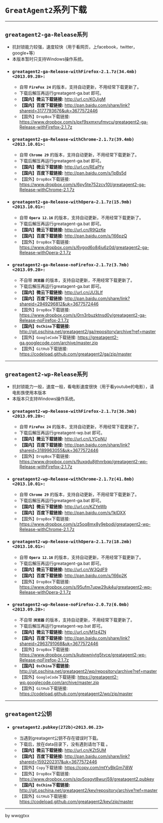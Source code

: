 # `GreatAgent2`系列下载 #

---

## `greatagent2-ga-Release系列` ##
  * 抗封锁能力较强，速度较快（用于看网页，上facebook，twitter，google+等）
  * 本版本暂时只支持Windows操作系统。
  * ### `greatagent2-ga-Release-withFirefox-2.1.7z(34.4mb)<2013.09.20>:` ###
    * 自带 **` FireFox 24 `** 的版本，支持自动更新，不用经常下载更新了。
    * 下载后解压再运行greatagent-ga.bat 即可。
    * **【国内】微云下载链接:** http://url.cn/KOJjgM
    * **【国内】百度下载链接:** http://pan.baidu.com/share/link?shareid=3177793676&uk=3677572446
    * 【国外】`DropBox`下载链接: https://www.dropbox.com/s/pxf9sxmxrufmvcu/greatagent2-ga-Release-withFirefox-2.1.7z
  * ### `greatagent2-ga-Release-withChrome-2.1.7z(39.4mb)<2013.10.01>:` ###
    * 自带 **` Chrome 29 `** 的版本，支持自动更新，不用经常下载更新了。
    * 下载后解压再运行greatagent-ga.bat 即可。
    * **【国内】微云下载链接:** http://url.cn/REaPfy
    * **【国内】百度下载链接:** http://pan.baidu.com/s/1pBs5d
    * 【国外】`DropBox`下载链接: https://www.dropbox.com/s/6py5te752zcv10l/greatagent2-ga-Release-withChrome-2.1.7z
  * ### `greatagent2-ga-Release-withOpera-2.1.7z(15.9mb)<2013.10.01>:` ###
    * 自带 **` Opera 12.16 `** 的版本，支持自动更新，不用经常下载更新了。
    * 下载后解压再运行greatagent-ga.bat 即可。
    * **【国内】微云下载链接:** http://url.cn/R9QzKe
    * **【国内】百度下载链接:** http://pan.baidu.com/s/166pzQ
    * 【国外】`DropBox`下载链接: https://www.dropbox.com/s/6ygod6o84iu6z0d/greatagent2-ga-Release-withOpera-2.1.7z
  * ### `greatagent2-ga-Release-noFirefox-2.1.7z(3.7mb)<2013.09.20>:` ###
    * 不自带 **` 浏览器 `** 的版本，支持自动更新，不用经常下载更新了。
    * 下载后解压再运行greatagent-ga.bat 即可。
    * **【国内】微云下载链接:** http://url.cn/JU3LIf
    * **【国内】百度下载链接:** http://pan.baidu.com/share/link?shareid=2949296812&uk=3677572446
    * 【国外】`DropBox`下载链接: https://www.dropbox.com/s/0rn3rbuzktnsd0y/greatagent2-ga-Release-noFirefox-2.1.7z
    * **【国内】`OsChina`下载链接:** http://git.oschina.net/greatagent2/ga/repository/archive?ref=master
    * 【国外】`GoogleCode`下载链接: https://greatagent2-ga.googlecode.com/archive/master.zip
    * 【国外】`GitHub`下载链接: https://codeload.github.com/greatagent2/ga/zip/master

---

## `greatagent2-wp-Release系列` ##
  * 抗封锁能力一般，速度一般，看电影速度很快（用于看youtube的电影），请电影族使用本版本
  * 本版本只支持Windows操作系统。
  * ### `greatagent2-wp-Release-withFirefox-2.1.7z(36.3mb)<2013.09.20>:` ###
    * 自带 **` FireFox 24 `** 的版本，支持自动更新，不用经常下载更新了。
    * 下载后解压再运行greatagent-wp.bat 即可。
    * **【国内】微云下载链接:** http://url.cn/LYCpNU
    * **【国内】百度下载链接:** http://pan.baidu.com/share/link?shareid=3189963055&uk=3677572446
    * 【国外】`DropBox`下载链接: https://www.dropbox.com/s/9uxqdu8jthnrbqp/greatagent2-wp-Release-withFirefox-2.1.7z
  * ### `greatagent2-wp-Release-withChrome-2.1.7z(41.8mb)<2013.10.01>:` ###
    * 自带 **` Chrome 29 `** 的版本，支持自动更新，不用经常下载更新了。
    * 下载后解压再运行greatagent-ga.bat 即可。
    * **【国内】微云下载链接:** http://url.cn/KZYeWb
    * **【国内】百度下载链接:** http://pan.baidu.com/s/1klDXX
    * 【国外】`DropBox`下载链接: https://www.dropbox.com/s/z5oq8mx8y9ebodi/greatagent2-wp-Release-withChrome-2.1.7z
  * ### `greatagent2-wp-Release-withOpera-2.1.7z(18.2mb)<2013.10.01>:` ###
    * 自带 **` Opera 12.16 `** 的版本，支持自动更新，不用经常下载更新了。
    * 下载后解压再运行greatagent-ga.bat 即可。
    * **【国内】微云下载链接:** http://url.cn/W3QdF9
    * **【国内】百度下载链接:** http://pan.baidu.com/s/166p2K
    * 【国外】`DropBox`下载链接: https://www.dropbox.com/s/95ufm7upw29uk4u/greatagent2-wp-Release-withOpera-2.1.7z
  * ### `greatagent2-wp-Release-noFirefox-2.0.7z(6.0mb) <2013.09.20>:` ###
    * 不自带 **` 浏览器 `** 的版本，支持自动更新，不用经常下载更新了。
    * 下载后解压再运行greatagent-wp.bat 即可。
    * **【国内】微云下载链接:** http://url.cn/M1z4ZN
    * **【国内】百度下载链接:** http://pan.baidu.com/share/link?shareid=2963791068&uk=3677572446
    * 【国外】`DropBox`下载链接: https://www.dropbox.com/s/kutpwnjvtg5tvce/greatagent2-wp-Release-noFirefox-2.1.7z
    * **【国内】`OsChina`下载链接:** http://git.oschina.net/greatagent2/wp/repository/archive?ref=master
    * 【国外】`GoogleCode`下载链接: https://greatagent2-wp.googlecode.com/archive/master.zip
    * 【国外】`GitHub`下载链接: https://codeload.github.com/greatagent2/wp/zip/master

---

## `greatagent2公钥` ##
  * ### `greatagent2.pubkey(272b)<2013.06.23>` ###
    * 当遇到greatagent公钥不存在错误时下载。
    * 下载后，放在data目录下，没有遇到请勿下载 。
    * **【国内】微云下载链接:** http://url.cn/KZt5UM
    * **【国内】百度下载链接:** http://pan.baidu.com/share/link?shareid=1592202317&uk=3677572446
    * 【国外】`Copy`下载链接: https://copy.com/mtYyBkGm7i8W
    * 【国外】`DropBox`下载链接: https://www.dropbox.com/s/qv5osgvt8wurj59/greatagent2.pubkey
    * **【国内】`OsChina`下载链接:** http://git.oschina.net/greatagent2/key/repository/archive?ref=master
    * 【国外】`GitHub`下载链接: https://codeload.github.com/greatagent2/key/zip/master

---

by wwqgtxx